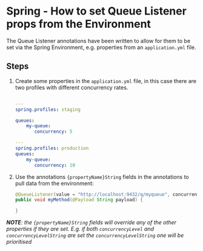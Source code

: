 # Spring - How to set Queue Listener props from the Environment

The Queue Listener annotations have been written to allow for them to be set via the Spring Environment, e.g. properties from an `application.yml` file.

## Steps

1. Create some properties in the `application.yml` file, in this case there are two profiles with different concurrency rates.

    ```yaml

    ---
    spring.profiles: staging

    queues:
        my-queue:
           concurrency: 5

    ---
    spring.profiles: production
    queues:
        my-queue:
           concurrency: 10
    ```

1. Use the annotations `{propertyName}String` fields in the annotations to pull data from the environment:

    ```java
    @QueueListener(value = "http://localhost:9432/q/myqueue", concurrencyLevelString="${queues.my-queue.concurrency}")
    public void myMethod(@Payload String payload) {

    }
    ```

***NOTE**: the `{propertyName}String` fields will override any of the other properties if they are set. E.g. if both `concurrencyLevel` and
`concurrencyLevelString` are set the `concurrencyLevelString` one will be prioritised*
